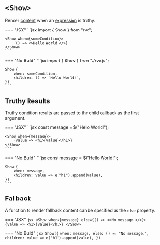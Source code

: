 # `<Show>`
Render [content](../elements.md#content) when an [expression](../signals.md#expressions) is truthy.

=== "JSX"
	```jsx
	import { Show } from "rvx";

	<Show when={someCondition}>
		{() => <>Hello World!</>}
	</Show>
	```

=== "No Build"
	```jsx
	import { Show } from "./rvx.js";

	Show({
		when: someCondition,
		children: () => "Hello World!",
	})
	```

## Truthy Results
Truthy condition results are passed to the child callback as the first argument.

=== "JSX"
	```jsx
	const message = $("Hello World!");

	<Show when={message}>
		{value => <h1>{value}</h1>}
	</Show>
	```

=== "No Build"
	```jsx
	const message = $("Hello World!");

	Show({
		when: message,
		children: value => e("h1").append(value),
	})
	```

## Fallback
A function to render fallback content can be specified as the `else` property.

=== "JSX"
	```jsx
	<Show when={message} else={() => <>No message.</>}>
		{value => <h1>{value}</h1>}
	</Show>
	```

=== "No Build"
	```jsx
	Show({
		when: message,
		else: () => "No message.",
		children: value => e("h1").append(value),
	})
	```
